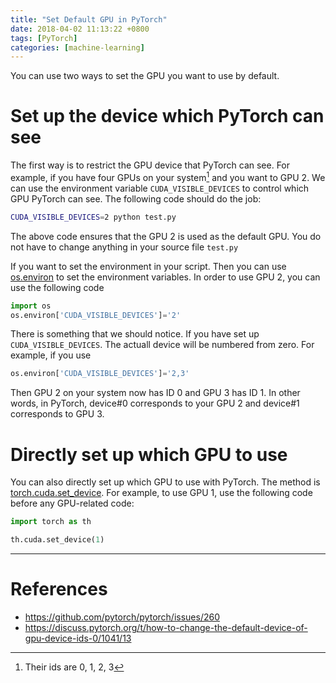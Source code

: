 ```yaml
---
title: "Set Default GPU in PyTorch"
date: 2018-04-02 11:13:22 +0800
tags: [PyTorch]
categories: [machine-learning]
---
```


You can use two ways to set the GPU you want to use by default.

<!--more-->

# Set up the device which PyTorch can see

The first way is to restrict the GPU device that PyTorch can see. For example,
if you have four GPUs on your system[^1] and you want to GPU 2. We can use the
environment variable `CUDA_VISIBLE_DEVICES` to control which GPU PyTorch can
see. The following code should do the job:

```bash
CUDA_VISIBLE_DEVICES=2 python test.py
```

The above code ensures that the GPU 2 is used as the default GPU. You do not
have to change anything in your source file `test.py`

If you want to set the environment in your script. Then you can use
[os.environ](https://stackoverflow.com/questions/5971312/how-to-set-environment-variables-in-python)
to set the environment variables. In order to use GPU 2, you can use the
following code

```python
import os
os.environ['CUDA_VISIBLE_DEVICES']='2'
```

There is something that we should notice. If you have set up
`CUDA_VISIBLE_DEVICES`. The actuall device will be numbered from zero. For
example, if you use

```python
os.environ['CUDA_VISIBLE_DEVICES']='2,3'
```

Then GPU 2 on your system now has ID 0 and GPU 3 has ID 1. In other words, in
PyTorch, device#0 corresponds to your GPU 2 and device#1 corresponds to GPU 3.

# Directly set up which GPU to use

You can also directly set up which GPU to use with PyTorch. The method is
[torch.cuda.set_device](http://pytorch.org/docs/0.3.1/cuda.html#torch.cuda.set_device).
For example, to use GPU 1, use the following code before any GPU-related code:

```python
import torch as th

th.cuda.set_device(1)
```

---

# References

+ <https://github.com/pytorch/pytorch/issues/260>   
+ <https://discuss.pytorch.org/t/how-to-change-the-default-device-of-gpu-device-ids-0/1041/13>  

[^1]: Their ids are 0, 1, 2, 3
